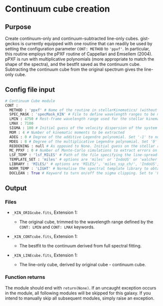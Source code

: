 # Continuum cube creation

## Purpose 
Create continuum-only and continuum-subtracted line-only cubes. gist-geckos is currently equipped with one routine that can readily be used by setting the configuration parameter `CONT: METHOD` to `'ppxf'`. In particular, this routine employs the pPXF routine of Cappellari and Emsellem (2004). pPXF is run with multiplicative polynomials (more appropriate to match the shape of the spectra), and the bestfit saved as the continuum cube. Subtracting the continuum cube from the original spectrum gives the line-only cube. 

## Config file input 
```py
# Continuum Cube module
CONT :
  METHOD : 'ppxf' # Name of the routine in stellarKinematics/ (without .py) to perform the tasks. Set 'False' to turn off module. Set 'ppxf' to use the standard GIST implementation, exploiting the pPXF routine of Cappellari & Emsellem (2004).
  SPEC_MASK : 'specMask_KIN' # File to define wavelength ranges to be masked during the stellar kinematics fit. The specified path is relative to the configDir path in defaultDir.
  LMIN : 4750 # Rest-frame wavelength range used for the stellar kinematics analysis [in Angst.]
  LMAX : 7100
  SIGMA : 100 # Initial guess of the velocity dispersion of the system [in km/s]
  MOM : 4 # Number of kinematic moments to be extracted
  ADEG : 0 # Degree of the additive Legendre polynomial. Set '-1' to not include any additive polynomials
  MDEG : 8 # Degree of the multiplicative Legendre polynomial. Set '0' to not include any multiplicative polynomials
  REDDENING : null # As opposed to None. Initial guess on the stellar reddening E(B-V), in order to measure the stellar reddening. Note: This cannot be used together with multiplicative polynomials.
  MC_PPXF : 0 # Number of Monte-Carlo simulations to extract errors on the stellar kinematics. Formal errors are saved in any case.
  LSF_TEMP : 'lsf_MILES' # Path of the file specifying the line-spread-function of the spectral templates. The specified path is relative to the configDir path in defaultDir.
  TEMPLATE_SET : 'miles' # options are 'miles' or 'IndoUS' or 'walcher'
  LIBRARY : 'MILES/' # options are 'MILES/', 'miles_ssp_ch/', 'IndoUS', and 'Walcher/'
  NORM_TEMP : 'LIGHT' # Normalise the spectral template library to obtain light- or mass-weighted results [LIGHT / MASS]
  DOCLEAN : True # Keyword to turn on/off the sigma clipping. Set to 'False' for testing.
```

## Output 

### Files

- `_KIN_ORIGcube.fits`, Extension 1:
    - The original cube, trimmed to the wavelength range defined by the `CONT: LMIN` and `CONT: LMAX` keywords. 

- `_KIN_CONTcube.fits`, Extension 1:
    - The bestfit to the continuum derived from full spectral fitting.

- `_KIN_LINEcube.fits`, Extension 1:
    - The line-only cube, derived by original cube - continuum cube.

### Function returns

The module should end with `return(None)`. If an uncaught exception occurs in the module, all following modules will be skipped for this galaxy. If you intend to manually skip all subsequent modules, simply raise an exception.